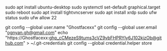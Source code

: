 sudo apt install ubuntu-desktop
sudo systemctl set-default graphical.target
sudo reboot
sudo apt install tightvncserver
sudo apt install xrdp
sudo ufw status
sudo ufw allow 22

git config --global user.name "Ghostfacexx"
git config --global user.email "ognyan.gh@gmail.com"
echo "https://Ghostfacexx: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@github.com" > ~/.git-credentials
git config --global credential.helper store
